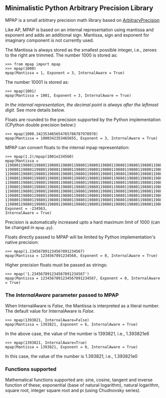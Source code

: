 ## Minimalistic Python Arbitrary Precision Library

MPAP is a small arbitrary precision math library based on [ArbitraryPrecision](https://github.com/jimmielin/ArbitraryPrecision)

Like AP, MPAP is based on an internal representation using mantissa and exponent and adds an additional sign.
Mantissa, sign and exponent for imaginary component is not currently used.

The Mantissa is always stored as the smallest possible integer, i.e., zeroes to the right are trimmed. 
The number 1000 is stored as: 
```
>>> from mpap import mpap
>>> mpap(1000)
mpap(Mantissa = 1, Exponent = 3, InternalAware = True)
```
The number 10001 is stored as:
```
>>> mpap(1001)
mpap(Mantissa = 1001, Exponent = 3, InternalAware = True)
```
*In the internal representation, the decimal point is always after the leftmost digit.*
See more details below.

Floats are rounded to the precision supported by the Python implementation (CPython double precision below:)
```
>>> mpap(1000.342353465654765786787978978)
mpap(Mantissa = 1000342353465655, Exponent = 3, InternalAware = True)
```

MPAP can convert floats to the internal mpap representation:

```
>>> mpap(1.2)/mpap(1001e234560)
mpap(Mantissa = 
119880119880119880119880119880119880119880119880119880119880119880119880119880119880119880119880119880
119880119880119880119880119880119880119880119880119880119880119880119880119880119880119880119880119880
119880119880119880119880119880119880119880119880119880119880119880119880119880119880119880119880119880
119880119880119880119880119880119880119880119880119880119880119880119880119880119880119880119880119880
119880119880119880119880119880119880119880119880119880119880119880119880119880119880119880119880119880
119880119880119880119880119880119880119880119880119880119880119880119880119880119880119880119880119880
119880119880119880119880119880119880119880119880119880119880119880119880119880119880119880119880119880
119880119880119880119880119880119880119880119880119880119880119880119880119880119880119880119880119880
119880119880119880119880119880119880119880119880119880119880119880119880119880119880119880119880119880
1198801198801198801198801198801198801198801198801198801198801198801198801198801198, Exponent = -234563, 
InternalAware = True)
```
Precision is automatically increased upto a hard maximum limit of 1000 (can be changed in `mpap.py`).

Floats directly passed to MPAP will be limited by Python implementation's native precision:
```
>>> mpap(1.234567891234567891234567)
mpap(Mantissa = 1234567891234568, Exponent = 0, InternalAware = True)
```
Higher precision floats must be passed as strings:
```
>>> mpap('1.234567891234567891234567')
mpap(Mantissa = 1234567891234567891234567, Exponent = 0, InternalAware = True)
```

### The *InternalAware* parameter passed to MPAP
When InternalAware is *False*, the Mantissa is interpreted as a literal number. The default value
for InternalAware is *False*.
```
>>> mpap(1393821, InternalAware=False)
mpap(Mantissa = 1393821, Exponent = 6, InternalAware = True)
```
In the above case, the value of the number is 1393821, i.e., 1.393821e6
```
>>> mpap(1393821, InternalAware=True)
mpap(Mantissa = 1393821, Exponent = 0, InternalAware = True)
```
In this case, the value of the number is 1.393821, i.e., 1.393821e0


### Functions supported

Mathematical functions supported are: sine, cosine, tangent and inverse function of these; exponential (base of natural logarithm),
natural logarithm, square root, integer square root and pi (using Chudnovsky series).
